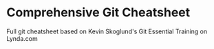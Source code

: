 # Comprehensive Git Cheatsheet
Full git cheatsheet based on Kevin Skoglund's Git Essential Training on Lynda.com
